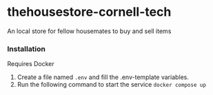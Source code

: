 # thehousestore-cornell-tech
An local store for fellow housemates to buy and sell items


### Installation

Requires Docker

1. Create a file named `.env` and fill the .env-template variables.
2. Run the following command to start the service
``` docker compose up ```